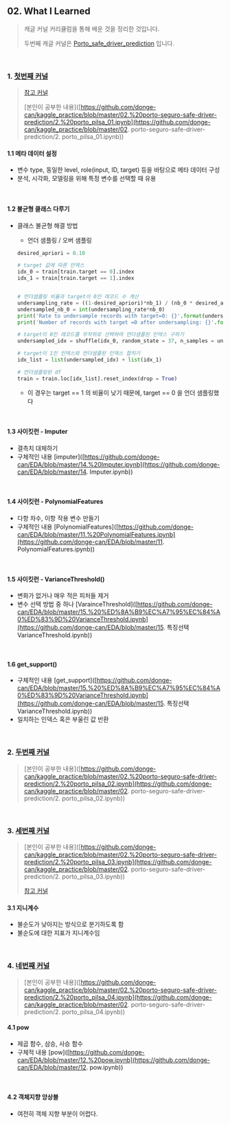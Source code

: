 ## 02. What I Learned

> 캐글 커널 커리큘럼을 통해 배운 것을 정리한 것입니다.
>
> 두번째 캐글 커널은 [Porto_safe_driver_prediction](https://www.kaggle.com/c/porto-seguro-safe-driver-prediction) 입니다.

<br>

### 1. [첫번째 커널](https://www.kaggle.com/bertcarremans/data-preparation-exploration)

> [참고 커널](https://colab.research.google.com/drive/1b-L1YNurN884mrbzZLDkE3JP-pwbt_5J#scrollTo=FshKTSIXRV89)
>
> [본인이 공부한 내용]([https://github.com/donge-can/kaggle_practice/blob/master/02.%20porto-seguro-safe-driver-prediction/2.%20porto_pilsa_01.ipynb](https://github.com/donge-can/kaggle_practice/blob/master/02. porto-seguro-safe-driver-prediction/2. porto_pilsa_01.ipynb))

#### 1.1 메타 데이터 설정

- 변수 type, 동일한 level, role(input, ID, target) 등을 바탕으로 메타 데이터 구성
- 분석, 시각화, 모델링을 위해 특정 변수를 선택할 때 유용

<br>

#### 1.2 불균형 클래스 다루기

- 클래스 불균형 해결 방법

  - 언더 샘플링 / 오버 샘플링

  ```python
  desired_apriori = 0.10
  
  # target 값에 따른 인덱스
  idx_0 = train[train.target == 0].index
  idx_1 = train[train.target == 1].index
  
  
  # 언더샘플링 비율과 target이 0인 레코드 수 계산
  undersampling_rate = ((1-desired_apriori)*nb_1) / (nb_0 * desired_apriori)
  undersampled_nb_0 = int(undersampling_rate*nb_0)
  print('Rate to undersample records with target=0: {}'.format(undersampling_rate))
  print('Number of records with target =0 after undersampling: {}'.format(undersampled_nb_0))
  
  # target이 0인 레코드를 무작위로 선택하여 언더샘플된 인덱스 구하기
  undersampled_idx = shuffle(idx_0, random_state = 37, n_samples = undersampled_nb_0)
  
  # target이 1인 인덱스와 언더샘플된 인덱스 합치기
  idx_list = list(undersampled_idx) + list(idx_1)
  
  # 언더샘플링된 df
  train = train.loc[idx_list].reset_index(drop = True)
  ```

  - 이 경우는 target == 1 의 비율이 낮기 때문에, target == 0 을 언더 샘플링했다

<br>

#### 1.3 사이킷런 - Imputer

- 결측치 대체하기
- 구체적인 내용 [imputer]([https://github.com/donge-can/EDA/blob/master/14.%20Imputer.ipynb](https://github.com/donge-can/EDA/blob/master/14. Imputer.ipynb))

<br>

#### 1.4 사이킷런 - PolynomialFeatures

- 다항 차수, 이항 작용 변수 만들기
- 구체적인 내용 [PolynomialFeatures]([https://github.com/donge-can/EDA/blob/master/11.%20PolynomialFeatures.ipynb](https://github.com/donge-can/EDA/blob/master/11. PolynomialFeatures.ipynb))

<br>

#### 1.5 사이킷런 - VarianceThreshold()

- 변화가 없거나 매우 적은 피처들 제거
-  변수 선택 방법 중 하나 [VarainceThreshold]([https://github.com/donge-can/EDA/blob/master/15.%20%ED%8A%B9%EC%A7%95%EC%84%A0%ED%83%9D%20VarianceThreshold.ipynb](https://github.com/donge-can/EDA/blob/master/15. 특징선택 VarianceThreshold.ipynb))

<br>

#### 1.6 get_support()

- 구체적인 내용 [get_support]([https://github.com/donge-can/EDA/blob/master/15.%20%ED%8A%B9%EC%A7%95%EC%84%A0%ED%83%9D%20VarianceThreshold.ipynb](https://github.com/donge-can/EDA/blob/master/15. 특징선택 VarianceThreshold.ipynb))
- 일치하는 인덱스 혹은 부울린 값 반환

<br>

### 2. [두번째 커널]( https://www.kaggle.com/arthurtok/interactive-porto-insights-a-plot-ly-tutorial)

> [본인이 공부한 내용]([https://github.com/donge-can/kaggle_practice/blob/master/02.%20porto-seguro-safe-driver-prediction/2.%20porto_pilsa_02.ipynb](https://github.com/donge-can/kaggle_practice/blob/master/02. porto-seguro-safe-driver-prediction/2. porto_pilsa_02.ipynb))

<br>

### 3. [세번째 커널](https://www.kaggle.com/ogrellier/xgb-classifier-upsampling-lb-0-283)

> [본인이 공부한 내용]([https://github.com/donge-can/kaggle_practice/blob/master/02.%20porto-seguro-safe-driver-prediction/2.%20porto_pilsa_03.ipynb](https://github.com/donge-can/kaggle_practice/blob/master/02. porto-seguro-safe-driver-prediction/2. porto_pilsa_03.ipynb))
>
> [참고 커널](https://colab.research.google.com/drive/1TbMWFhUJ7Kxc6ZluXDvF4C0md8wkDm4U#scrollTo=AZVzrBgO2qIt)

#### 3.1 지니계수 

- 불순도가 낮아지는 방식으로 분기하도록 함
- 불순도에 대한 지표가 지니계수임

<br>

### 4. [네번째 커널](https://www.kaggle.com/gpreda/porto-seguro-exploratory-analysis-and-prediction)

> [본인이 공부한 내용]([https://github.com/donge-can/kaggle_practice/blob/master/02.%20porto-seguro-safe-driver-prediction/2.%20porto_pilsa_04.ipynb](https://github.com/donge-can/kaggle_practice/blob/master/02. porto-seguro-safe-driver-prediction/2. porto_pilsa_04.ipynb))

#### 4.1 pow

- 제곱 함수, 삼승, 사승 함수
- 구체적 내용 [pow]([https://github.com/donge-can/EDA/blob/master/12.%20pow.ipynb](https://github.com/donge-can/EDA/blob/master/12. pow.ipynb))

<br>

#### 4.2 객체지향 앙상블

- 여전히 객체 지향 부분이 어렵다.

